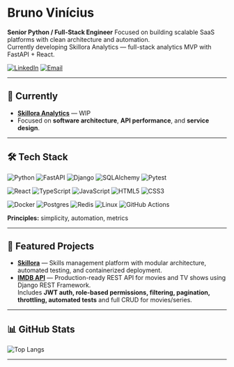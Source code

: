 # Bruno Vinícius

**Senior Python / Full-Stack Engineer**
Focused on building scalable SaaS platforms with clean architecture and automation.  
Currently developing Skillora Analytics — full-stack analytics MVP with FastAPI + React.  

[![LinkedIn](https://img.shields.io/badge/LinkedIn-blue?logo=linkedin&logoColor=white)](https://www.linkedin.com/in/bvmcardoso/)
[![Email](https://img.shields.io/badge/Email-bvmcardoso%40hotmail.com-red?logo=gmail&logoColor=white)](mailto:bvmcardoso@hotmail.com)


---

## 🚀 Currently
- **[Skillora Analytics](https://github.com/bvmcardoso/skillora-analytics)** — WIP  
- Focused on **software architecture**, **API performance**, and **service design**.

---

## 🛠️ Tech Stack
![Python](https://img.shields.io/badge/Python-3.11-blue?logo=python)
![FastAPI](https://img.shields.io/badge/FastAPI-async-green?logo=fastapi)
![Django](https://img.shields.io/badge/Django-web-green?logo=django)
![SQLAlchemy](https://img.shields.io/badge/SQLAlchemy-ORM-red?logo=python)
![Pytest](https://img.shields.io/badge/Pytest-tests-yellow?logo=pytest)

![React](https://img.shields.io/badge/React-frontend-blue?logo=react)
![TypeScript](https://img.shields.io/badge/TypeScript-strong-blue?logo=typescript)
![JavaScript](https://img.shields.io/badge/JavaScript-ES6-yellow?logo=javascript)
![HTML5](https://img.shields.io/badge/HTML5-orange?logo=html5)
![CSS3](https://img.shields.io/badge/CSS3-blue?logo=css3)

![Docker](https://img.shields.io/badge/Docker-containers-blue?logo=docker)
![Postgres](https://img.shields.io/badge/PostgreSQL-db-blue?logo=postgresql)
![Redis](https://img.shields.io/badge/Redis-cache-red?logo=redis)
![Linux](https://img.shields.io/badge/Linux-sysadmin-black?logo=linux)
![GitHub Actions](https://img.shields.io/badge/CI/CD-black?logo=githubactions)

**Principles:** simplicity, automation, metrics

---

## 📌 Featured Projects
- **[Skillora](https://github.com/bvmcardoso/skillora)** — Skills management platform with modular architecture, automated testing, and containerized deployment.
- **[IMDB API](https://github.com/bvmcardoso/imdb-api-drf)** — Production-ready REST API for movies and TV shows using Django REST Framework.  
  Includes **JWT auth, role-based permissions, filtering, pagination, throttling, automated tests** and full CRUD for movies/series.

---

## 📊 GitHub Stats
![Top Langs](https://github-readme-stats.vercel.app/api/top-langs/?username=bvmcardoso&layout=compact&theme=prussian&refresh=1)

---

